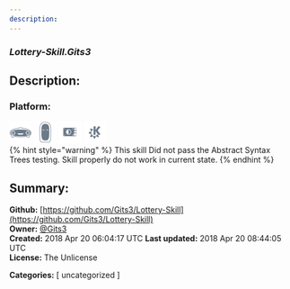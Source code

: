 ```yaml
---
description: 
---
```


### _Lottery-Skill.Gits3_  
## Description:  
  
  
  
### Platform:  
 ![Mark I](../.gitbook/assets/mark-1-icon.png)  ![Mark II](../.gitbook/assets/mark-2-icon.png)  ![Picroft](../.gitbook/assets/picroft-icon.png)  ![plasmoid](../.gitbook/assets/kde.png)   
{% hint style="warning" %}
This skill Did not pass the Abstract Syntax Trees testing. Skill properly do not work in current state.
{% endhint %}
  
## Summary:  
**Github:** [https://github.com/Gits3/Lottery-Skill](https://github.com/Gits3/Lottery-Skill)  
**Owner:** [@Gits3](https://github.com/Gits3)  
**Created:** 2018 Apr 20 06:04:17 UTC  **Last updated:** 2018 Apr 20 08:44:05 UTC  
**License:** The Unlicense  
  
**Categories:** [ uncategorized ]   

